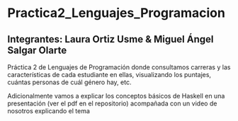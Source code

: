 # Practica2_Lenguajes_Programacion
## Integrantes: Laura Ortiz Usme & Miguel Ángel Salgar Olarte
Práctica 2 de Lenguajes de Programación donde consultamos carreras y las características de cada estudiante en ellas, visualizando los puntajes, cuántas personas de cuál género hay, etc.

Adicionalmente vamos a explicar los conceptos básicos de Haskell en una presentación (ver el pdf en el repositorio) acompañada con un video de nosotros explicando el tema
